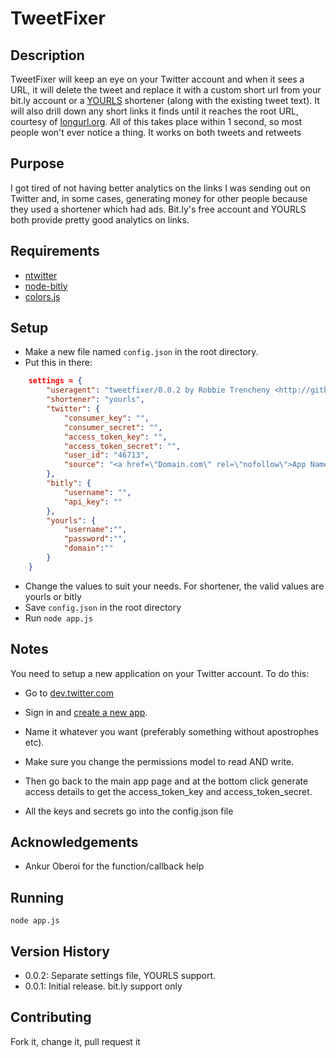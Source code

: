 # TweetFixer
## Description
TweetFixer will keep an eye on your Twitter account and when it sees a URL, it will delete the tweet and replace it with a custom short url from your bit.ly account or a [YOURLS](http://yourls.org/) shortener (along with the existing tweet text). It will also drill down any short links it finds until it reaches the root URL, courtesy of [longurl.org](http://longurl.org). All of this takes place within 1 second, so most people won't ever notice a thing. It works on both tweets and retweets

## Purpose
I got tired of not having better analytics on the links I was sending out on Twitter and, in some cases, generating money for other people because they used a shortener which had ads. Bit.ly's free account and YOURLS both provide pretty good analytics on links.

## Requirements
* [ntwitter](https://github.com/AvianFlu/ntwitter)
* [node-bitly](https://github.com/tanepiper/node-bitly)
* [colors.js](https://github.com/marak/colors.js)

## Setup
* Make a new file named `config.json` in the root directory.
* Put this in there:

```json
    settings = {
        "useragent": "tweetfixer/0.0.2 by Robbie Trencheny <http://github.com/robbiet480/tweetfixer>",
        "shortener": "yourls",
        "twitter": {
            "consumer_key": "",
            "consumer_secret": "",
            "access_token_key": "",
            "access_token_secret": "",
            "user_id": "46713",
            "source": "<a href=\"Domain.com\" rel=\"nofollow\">App Name</a>"
        },
        "bitly": {
            "username": "",
            "api_key": ""
        },
        "yourls": {
            "username":"",
            "password":"",
            "domain":""
        }
    }
```

* Change the values to suit your needs. For shortener, the valid values are yourls or bitly
* Save `config.json` in the root directory
* Run `node app.js`

## Notes
You need to setup a new application on your Twitter account. To do this: 

* Go to [dev.twitter.com](http://dev.twitter.com)

* Sign in and [create a new app](https://dev.twitter.com/apps/new). 

* Name it whatever you want (preferably something without apostrophes etc). 

* Make sure you change the permissions model to read AND write. 

* Then go back to the main app page and at the bottom click generate access details to get the access\_token\_key and access\_token\_secret. 

* All the keys and secrets go into the config.json file

## Acknowledgements
* Ankur Oberoi for the function/callback help

## Running
`node app.js`

## Version History
* 0.0.2: Separate settings file, YOURLS support.
* 0.0.1: Initial release. bit.ly support only

## Contributing
Fork it, change it, pull request it